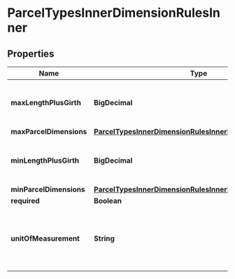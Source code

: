 

# ParcelTypesInnerDimensionRulesInner


## Properties

| Name | Type | Description | Notes |
|------------ | ------------- | ------------- | -------------|
|**maxLengthPlusGirth** | **BigDecimal** | This measures the parcel&#39;s maximum length and determine parcel’s girth. |  [optional] |
|**maxParcelDimensions** | [**ParcelTypesInnerDimensionRulesInnerMaxParcelDimensions**](ParcelTypesInnerDimensionRulesInnerMaxParcelDimensions.md) |  |  [optional] |
|**minLengthPlusGirth** | **BigDecimal** | This measures the parcel&#39;s minimum length and determine parcel’s girth. |  [optional] |
|**minParcelDimensions** | [**ParcelTypesInnerDimensionRulesInnerMinParcelDimensions**](ParcelTypesInnerDimensionRulesInnerMinParcelDimensions.md) |  |  [optional] |
|**required** | **Boolean** |  |  [optional] |
|**unitOfMeasurement** | **String** | UnitofMesurement is a standard for measuring the physical quantities of specified dimension parameters. |  [optional] |



